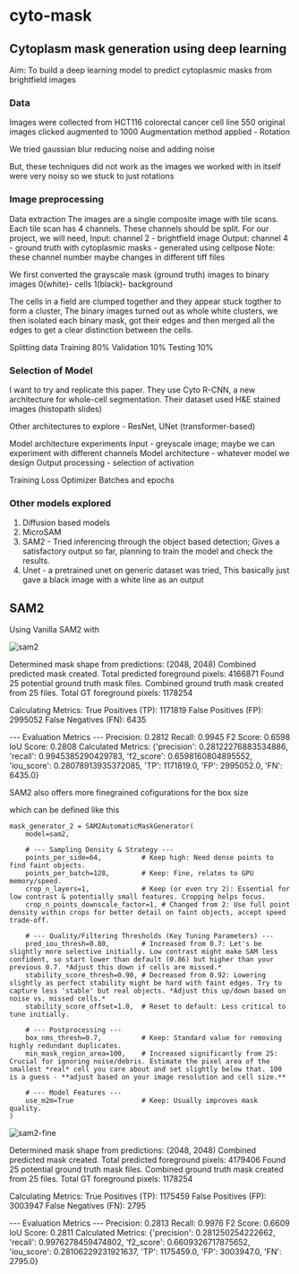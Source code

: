 # cyto-mask
## Cytoplasm mask generation using deep learning

Aim: To build a deep learning model to predict cytoplasmic masks from brightfield images

### Data
Images were collected from HCT116 colorectal cancer cell line
550 original images clicked augmented to 1000
Augmentation method applied - Rotation

We tried gaussian blur
reducing noise and adding noise

But, these techniques did not work as the images we worked with in itself were very noisy so we stuck to just rotations

### Image preprocessing
Data extraction
The images are a single composite image with tile scans. Each tile scan has 4 channels. These channels should be split. For our project, we will need, 
Input: channel 2 - brightfield image
Output: channel 4 - ground truth with cytoplasmic masks - generated using cellpose
Note: these channel number maybe changes in different tiff files

We first converted the grayscale mask (ground truth) images to binary images 0(white)- cells 1(black)- background

The cells in a field are clumped together and they appear stuck togther to form a cluster, The binary images turned out as whole white clusters, we then isolated each binary mask, got their edges and then merged all the edges to get a clear distinction between the cells. 

Splitting data
Training 80%
Validation 10%
Testing 10%

### Selection of Model
I want to try and replicate this paper. They use Cyto R-CNN, a new architecture for whole-cell segmentation. Their dataset used H&E stained images (histopath slides)

Other architectures to explore - ResNet, UNet (transformer-based)

Model architecture experiments
Input - greyscale image; maybe we can experiment with different channels
Model architecture  - whatever model we design
Output processing - selection of activation

Training
Loss
Optimizer
Batches and epochs

### Other models explored
1. Diffusion based models 
2. MicroSAM
3. SAM2 - Tried inferencing through the object based detection; Gives a satisfactory output so far, planning to train the model and check the results.
4. Unet - a pretrained unet on generic dataset was tried, This basically just gave a black image with a white line as an output



## SAM2

Using Vanilla SAM2 with 


![sam2](./output/sam2-large-segments.png)

Determined mask shape from predictions: (2048, 2048)
Combined predicted mask created. Total predicted foreground pixels: 4166871
Found 25 potential ground truth mask files.
Combined ground truth mask created from 25 files. Total GT foreground pixels: 1178254

Calculating Metrics:
True Positives (TP): 1171819
False Positives (FP): 2995052
False Negatives (FN): 6435

--- Evaluation Metrics ---
Precision: 0.2812
Recall:    0.9945
F2 Score:  0.6598
IoU Score: 0.2808
Calculated Metrics:
{'precision': 0.28122276883534886, 'recall': 0.9945385290429783, 'f2_score': 0.6598160804895552, 'iou_score': 0.28078913935372085, 'TP': 1171819.0, 'FP': 2995052.0, 'FN': 6435.0}


SAM2 also offers more finegrained cofigurations for the box size

which can be defined like this

```
mask_generator_2 = SAM2AutomaticMaskGenerator(
    model=sam2,

    # --- Sampling Density & Strategy ---
    points_per_side=64,          # Keep high: Need dense points to find faint objects.
    points_per_batch=128,        # Keep: Fine, relates to GPU memory/speed.
    crop_n_layers=1,             # Keep (or even try 2): Essential for low contrast & potentially small features. Cropping helps focus.
    crop_n_points_downscale_factor=1, # Changed from 2: Use full point density within crops for better detail on faint objects, accept speed trade-off.

    # --- Quality/Filtering Thresholds (Key Tuning Parameters) ---
    pred_iou_thresh=0.80,        # Increased from 0.7: Let's be slightly more selective initially. Low contrast might make SAM less confident, so start lower than default (0.86) but higher than your previous 0.7. *Adjust this down if cells are missed.*
    stability_score_thresh=0.90, # Decreased from 0.92: Lowering slightly as perfect stability might be hard with faint edges. Try to capture less 'stable' but real objects. *Adjust this up/down based on noise vs. missed cells.*
    stability_score_offset=1.0,  # Reset to default: Less critical to tune initially.

    # --- Postprocessing ---
    box_nms_thresh=0.7,          # Keep: Standard value for removing highly redundant duplicates.
    min_mask_region_area=100,    # Increased significantly from 25: Crucial for ignoring noise/debris. Estimate the pixel area of the smallest *real* cell you care about and set slightly below that. 100 is a guess - **adjust based on your image resolution and cell size.**

    # --- Model Features ---
    use_m2m=True                 # Keep: Usually improves mask quality.
)
```

![sam2-fine](./output/sam2-fine-grained.png)


Determined mask shape from predictions: (2048, 2048)
Combined predicted mask created. Total predicted foreground pixels: 4179406
Found 25 potential ground truth mask files.
Combined ground truth mask created from 25 files. Total GT foreground pixels: 1178254

Calculating Metrics:
True Positives (TP): 1175459
False Positives (FP): 3003947
False Negatives (FN): 2795

--- Evaluation Metrics ---
Precision: 0.2813
Recall:    0.9976
F2 Score:  0.6609
IoU Score: 0.2811
Calculated Metrics:
{'precision': 0.281250254222662, 'recall': 0.9976278459474802, 'f2_score': 0.6609326717875652, 'iou_score': 0.28106229231921637, 'TP': 1175459.0, 'FP': 3003947.0, 'FN': 2795.0}